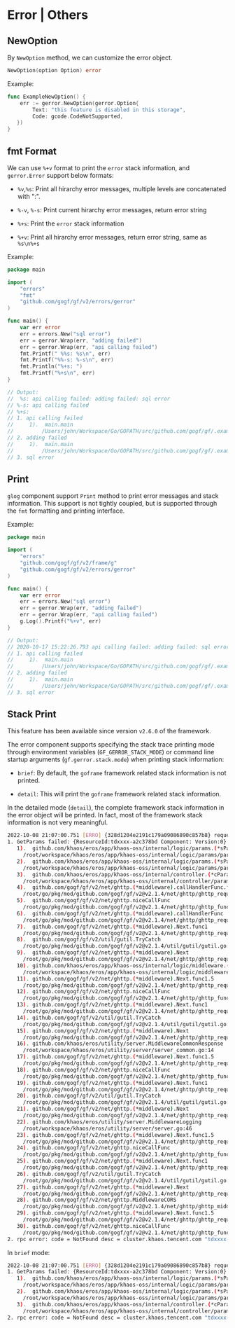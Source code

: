 # Error | Others

## NewOption

By `NewOption` method, we can customize the error object.

```go
NewOption(option Option) error
```

Example:

```go
func ExampleNewOption() {
    err := gerror.NewOption(gerror.Option{
        Text: "this feature is disabled in this storage",
        Code: gcode.CodeNotSupported,
   })
}
```

## fmt Format

We can use `%+v` format to print the `error` stack information, and `gerror.Error` support below formats:

- `%v`,`%s`: Print all hirarchy error messages, multiple levels are concatenated with ":".

- `%-v`, `%-s`: Print current hirarchy error messages, return error string

- `%+s`: Print the `error` stack information

- `%+v`: Print all hirarchy error messages, return error string, same as `%s\n%+s`

Example:

```go
package main

import (
    "errors"
    "fmt"
    "github.com/gogf/gf/v2/errors/gerror"
)

func main() {
    var err error
    err = errors.New("sql error")
    err = gerror.Wrap(err, "adding failed")
    err = gerror.Wrap(err, "api calling failed")
    fmt.Printf(" %%s: %s\n", err)
    fmt.Printf("%%-s: %-s\n", err)
    fmt.Println("%+s: ")
    fmt.Printf("%+s\n", err)
}

// Output:
//  %s: api calling failed: adding failed: sql error
// %-s: api calling failed
// %+s:
// 1. api calling failed
//     1).  main.main
//         /Users/john/Workspace/Go/GOPATH/src/github.com/gogf/gf/.example/other/test.go:14
// 2. adding failed
//     1).  main.main
//         /Users/john/Workspace/Go/GOPATH/src/github.com/gogf/gf/.example/other/test.go:13
// 3. sql error
```

## Print

`glog` component support `Print` method to print error messages and stack information. This support is not tightly coupled, but is supported through the `fmt` formatting and printing interface.

Example:

```go
package main

import (
    "errors"
    "github.com/gogf/gf/v2/frame/g"
    "github.com/gogf/gf/v2/errors/gerror"
)

func main() {
    var err error
    err = errors.New("sql error")
    err = gerror.Wrap(err, "adding failed")
    err = gerror.Wrap(err, "api calling failed")
    g.Log().Printf("%+v", err)
}

// Output:
// 2020-10-17 15:22:26.793 api calling failed: adding failed: sql error
// 1. api calling failed
//     1).  main.main
//         /Users/john/Workspace/Go/GOPATH/src/github.com/gogf/gf/.example/other/test.go:14
// 2. adding failed
//     1).  main.main
//         /Users/john/Workspace/Go/GOPATH/src/github.com/gogf/gf/.example/other/test.go:13
// 3. sql error
```

## Stack Print

This feature has been available since version `v2.6.0` of the framework.

The error component supports specifying the stack trace printing mode through environment variables (`GF_GERROR_STACK_MODE`) or command line startup arguments (`gf.gerror.stack.mode`) when printing stack information:

- `brief`: By default, the `goframe` framework related stack information is not printed.

- `detail`: This will print the `goframe` framework related stack information.

In the detailed mode (`detail`), the complete framework stack information in the error object will be printed. In fact, most of the framework stack information is not very meaningful.

```bash
2022-10-08 21:07:00.751 [ERRO] {328d1204e2191c179a09086890c857b8} request done, cost: 3 ms, code: -1, message: "", detail: <nil>, error: GetParams failed: {ResourceId:tdxxxx-a2c378bd Component: Version:0}: rpc error: code = NotFound desc = cluster.khaos.tencent.com "tdxxxx-a2c378bd" not found
1. GetParams failed: {ResourceId:tdxxxx-a2c378bd Component: Version:0}
   1).  github.com/khaos/eros/app/khaos-oss/internal/logic/params.(*sParams).doGetParamsJson
     /root/workspace/khaos/eros/app/khaos-oss/internal/logic/params/params.go:66
   2).  github.com/khaos/eros/app/khaos-oss/internal/logic/params.(*sParams).GetParams
     /root/workspace/khaos/eros/app/khaos-oss/internal/logic/params/params.go:36
   3).  github.com/khaos/eros/app/khaos-oss/internal/controller.(*cParams).GetOne
     /root/workspace/khaos/eros/app/khaos-oss/internal/controller/params.go:21
   4).  github.com/gogf/gf/v2/net/ghttp.(*middleware).callHandlerFunc.func1
     /root/go/pkg/mod/github.com/gogf/gf/v2@v2.1.4/net/ghttp/ghttp_request_middleware.go:152
   5).  github.com/gogf/gf/v2/net/ghttp.niceCallFunc
     /root/go/pkg/mod/github.com/gogf/gf/v2@v2.1.4/net/ghttp/ghttp_func.go:55
   6).  github.com/gogf/gf/v2/net/ghttp.(*middleware).callHandlerFunc
     /root/go/pkg/mod/github.com/gogf/gf/v2@v2.1.4/net/ghttp/ghttp_request_middleware.go:129
   7).  github.com/gogf/gf/v2/net/ghttp.(*middleware).Next.func1
     /root/go/pkg/mod/github.com/gogf/gf/v2@v2.1.4/net/ghttp/ghttp_request_middleware.go:75
   8).  github.com/gogf/gf/v2/util/gutil.TryCatch
     /root/go/pkg/mod/github.com/gogf/gf/v2@v2.1.4/util/gutil/gutil.go:56
   9).  github.com/gogf/gf/v2/net/ghttp.(*middleware).Next
     /root/go/pkg/mod/github.com/gogf/gf/v2@v2.1.4/net/ghttp/ghttp_request_middleware.go:49
   10). github.com/khaos/eros/app/khaos-oss/internal/logic/middleware.(*sMiddleware).CheckLimit
     /root/workspace/khaos/eros/app/khaos-oss/internal/logic/middleware/middleware.go:27
   11). github.com/gogf/gf/v2/net/ghttp.(*middleware).Next.func1.5
     /root/go/pkg/mod/github.com/gogf/gf/v2@v2.1.4/net/ghttp/ghttp_request_middleware.go:96
   12). github.com/gogf/gf/v2/net/ghttp.niceCallFunc
     /root/go/pkg/mod/github.com/gogf/gf/v2@v2.1.4/net/ghttp/ghttp_func.go:55
   13). github.com/gogf/gf/v2/net/ghttp.(*middleware).Next.func1
     /root/go/pkg/mod/github.com/gogf/gf/v2@v2.1.4/net/ghttp/ghttp_request_middleware.go:95
   14). github.com/gogf/gf/v2/util/gutil.TryCatch
     /root/go/pkg/mod/github.com/gogf/gf/v2@v2.1.4/util/gutil/gutil.go:56
   15). github.com/gogf/gf/v2/net/ghttp.(*middleware).Next
     /root/go/pkg/mod/github.com/gogf/gf/v2@v2.1.4/net/ghttp/ghttp_request_middleware.go:49
   16). github.com/khaos/eros/utility/server.MiddlewareCommonResponse
     /root/workspace/khaos/eros/utility/server/server_common.go:14
   17). github.com/gogf/gf/v2/net/ghttp.(*middleware).Next.func1.5
     /root/go/pkg/mod/github.com/gogf/gf/v2@v2.1.4/net/ghttp/ghttp_request_middleware.go:96
   18). github.com/gogf/gf/v2/net/ghttp.niceCallFunc
     /root/go/pkg/mod/github.com/gogf/gf/v2@v2.1.4/net/ghttp/ghttp_func.go:55
   19). github.com/gogf/gf/v2/net/ghttp.(*middleware).Next.func1
     /root/go/pkg/mod/github.com/gogf/gf/v2@v2.1.4/net/ghttp/ghttp_request_middleware.go:95
   20). github.com/gogf/gf/v2/util/gutil.TryCatch
     /root/go/pkg/mod/github.com/gogf/gf/v2@v2.1.4/util/gutil/gutil.go:56
   21). github.com/gogf/gf/v2/net/ghttp.(*middleware).Next
     /root/go/pkg/mod/github.com/gogf/gf/v2@v2.1.4/net/ghttp/ghttp_request_middleware.go:49
   22). github.com/khaos/eros/utility/server.MiddlewareLogging
     /root/workspace/khaos/eros/utility/server/server.go:46
   23). github.com/gogf/gf/v2/net/ghttp.(*middleware).Next.func1.5
     /root/go/pkg/mod/github.com/gogf/gf/v2@v2.1.4/net/ghttp/ghttp_request_middleware.go:96
   24). github.com/gogf/gf/v2/net/ghttp.niceCallFunc
     /root/go/pkg/mod/github.com/gogf/gf/v2@v2.1.4/net/ghttp/ghttp_func.go:55
   25). github.com/gogf/gf/v2/net/ghttp.(*middleware).Next.func1
     /root/go/pkg/mod/github.com/gogf/gf/v2@v2.1.4/net/ghttp/ghttp_request_middleware.go:95
   26). github.com/gogf/gf/v2/util/gutil.TryCatch
     /root/go/pkg/mod/github.com/gogf/gf/v2@v2.1.4/util/gutil/gutil.go:56
   27). github.com/gogf/gf/v2/net/ghttp.(*middleware).Next
     /root/go/pkg/mod/github.com/gogf/gf/v2@v2.1.4/net/ghttp/ghttp_request_middleware.go:49
   28). github.com/gogf/gf/v2/net/ghttp.MiddlewareCORS
     /root/go/pkg/mod/github.com/gogf/gf/v2@v2.1.4/net/ghttp/ghttp_middleware_cors.go:12
   29). github.com/gogf/gf/v2/net/ghttp.(*middleware).Next.func1.5
     /root/go/pkg/mod/github.com/gogf/gf/v2@v2.1.4/net/ghttp/ghttp_request_middleware.go:96
   30). github.com/gogf/gf/v2/net/ghttp.niceCallFunc
     /root/go/pkg/mod/github.com/gogf/gf/v2@v2.1.4/net/ghttp/ghttp_func.go:55
2. rpc error: code = NotFound desc = cluster.khaos.tencent.com "tdxxxx-a2c378bd" not found
```

In `brief` mode:

```bash
2022-10-08 21:07:00.751 [ERRO] {328d1204e2191c179a09086890c857b8} request done, cost: 3 ms, code: -1, message: "", detail: <nil>, error: GetParams failed: {ResourceId:tdxxxx-a2c378bd Component: Version:0}: rpc error: code = NotFound desc = cluster.khaos.tencent.com "tdxxxx-a2c378bd" not found
1. GetParams failed: {ResourceId:tdxxxx-a2c378bd Component: Version:0}
   1).  github.com/khaos/eros/app/khaos-oss/internal/logic/params.(*sParams).doGetParamsJson
     /root/workspace/khaos/eros/app/khaos-oss/internal/logic/params/params.go:66
   2).  github.com/khaos/eros/app/khaos-oss/internal/logic/params.(*sParams).GetParams
     /root/workspace/khaos/eros/app/khaos-oss/internal/logic/params/params.go:36
   3).  github.com/khaos/eros/app/khaos-oss/internal/controller.(*cParams).GetOne
     /root/workspace/khaos/eros/app/khaos-oss/internal/controller/params.go:21
2. rpc error: code = NotFound desc = cluster.khaos.tencent.com "tdxxxx-a2c378bd" not found
```
